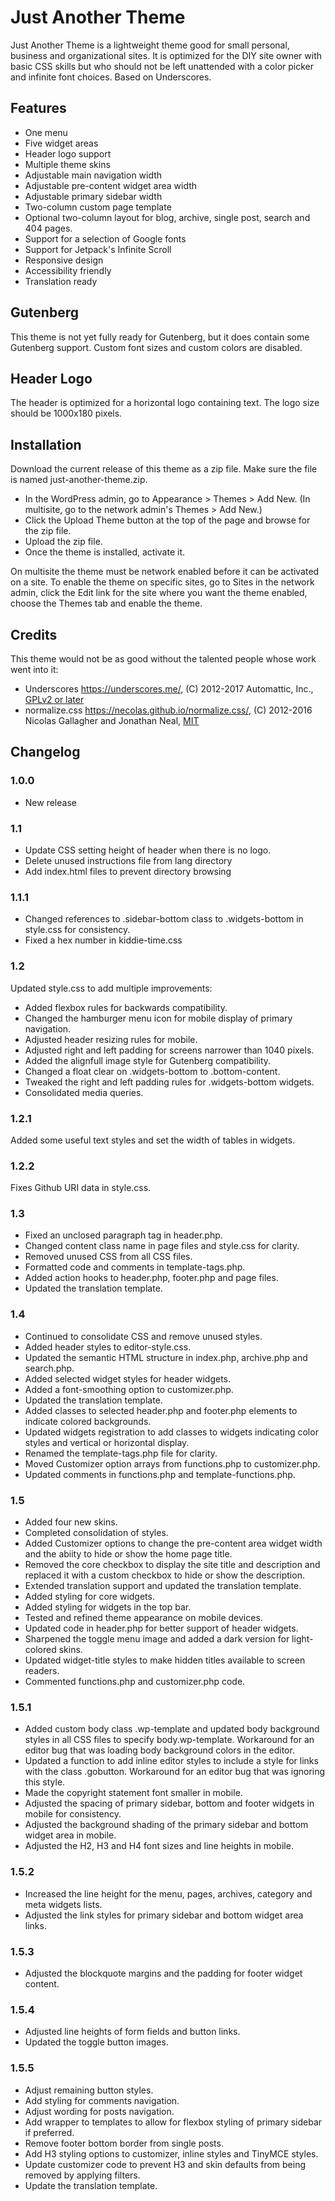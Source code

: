 # Just Another Theme

Just Another Theme is a lightweight theme good for small personal, business and organizational sites. It is optimized for the DIY site owner with basic CSS skills but who should not be left unattended with a color picker and infinite font choices. Based on Underscores.

## Features

 * One menu
 * Five widget areas
 * Header logo support
 * Multiple theme skins
 * Adjustable main navigation width
 * Adjustable pre-content widget area width
 * Adjustable primary sidebar width
 * Two-column custom page template
 * Optional two-column layout for blog, archive, single post, search and 404 pages.
 * Support for a selection of Google fonts
 * Support for Jetpack's Infinite Scroll
 * Responsive design
 * Accessibility friendly
 * Translation ready

## Gutenberg
 
This theme is not yet fully ready for Gutenberg, but it does contain some Gutenberg support. Custom font sizes and custom colors are disabled.

## Header Logo

The header is optimized for a horizontal logo containing text. The logo size should be 1000x180 pixels.

## Installation

Download the current release of this theme as a zip file. Make sure the file is named just-another-theme.zip.

* In the WordPress admin, go to Appearance > Themes > Add New. (In multisite, go to the network admin's Themes > Add New.)
* Click the Upload Theme button at the top of the page and browse for the zip file.
* Upload the zip file.
* Once the theme is installed, activate it. 

On multisite the theme must be network enabled before it can be activated on a site. To enable the theme on specific sites, go to Sites in the network admin, click the Edit link for the site where you want the theme enabled, choose the Themes tab and enable the theme.

## Credits

This theme would not be as good without the talented people whose work went into it:

* Underscores https://underscores.me/, (C) 2012-2017 Automattic, Inc., [GPLv2 or later](https://www.gnu.org/licenses/gpl-2.0.html)
* normalize.css https://necolas.github.io/normalize.css/, (C) 2012-2016 Nicolas Gallagher and Jonathan Neal, [MIT](https://opensource.org/licenses/MIT)

## Changelog

### 1.0.0

* New release

### 1.1

* Update CSS setting height of header when there is no logo.
* Delete unused instructions file from lang directory
* Add index.html files to prevent directory browsing

### 1.1.1

* Changed references to .sidebar-bottom class to .widgets-bottom in style.css for consistency.
* Fixed a hex number in kiddie-time.css

### 1.2

Updated style.css to add multiple improvements:

* Added flexbox rules for backwards compatibility.
* Changed the hamburger menu icon for mobile display of primary navigation.
* Adjusted header resizing rules for mobile.
* Adjusted right and left padding for screens narrower than 1040 pixels.
* Added the alignfull image style for Gutenberg compatibility.
* Changed a float clear on .widgets-bottom to .bottom-content.
* Tweaked the right and left padding rules for .widgets-bottom widgets.
* Consolidated media queries.

### 1.2.1

Added some useful text styles and set the width of tables in widgets.

### 1.2.2

Fixes Github URI data in style.css.

### 1.3

* Fixed an unclosed paragraph tag in header.php.
* Changed content class name in page files and style.css for clarity.
* Removed unused CSS from all CSS files.
* Formatted code and comments in template-tags.php.
* Added action hooks to header.php, footer.php and page files.
* Updated the translation template.

### 1.4

* Continued to consolidate CSS and remove unused styles.
* Added header styles to editor-style.css.
* Updated the semantic HTML structure in index.php, archive.php and search.php.
* Added selected widget styles for header widgets.
* Added a font-smoothing option to customizer.php.
* Updated the translation template.
* Added classes to selected header.php and footer.php elements to indicate colored backgrounds.
* Updated widgets registration to add classes to widgets indicating color styles and vertical or horizontal display.
* Renamed the template-tags.php file for clarity.
* Moved Customizer option arrays from functions.php to customizer.php.
* Updated comments in functions.php and template-functions.php.

### 1.5

* Added four new skins.
* Completed consolidation of styles.
* Added Customizer options to change the pre-content area widget width and the abiity to hide or show the home page title.
* Removed the core checkbox to display the site title and description and replaced it with a custom checkbox to hide or show the description.
* Extended translation support and updated the translation template.
* Added styling for core widgets.
* Added styling for widgets in the top bar.
* Tested and refined theme appearance on mobile devices.
* Updated code in header.php for better support of header widgets.
* Sharpened the toggle menu image and added a dark version for light-colored skins.
* Updated widget-title styles to make hidden titles available to screen readers.
* Commented functions.php and customizer.php code.

### 1.5.1

* Added custom body class .wp-template and updated body background styles in all CSS files to specify body.wp-template. Workaround for an editor bug that was loading body background colors in the editor.
* Updated a function to add inline editor styles to include a style for links with the class .gobutton. Workaround for an editor bug that was ignoring this style.
* Made the copyright statement font smaller in mobile.
* Adjusted the spacing of primary sidebar, bottom and footer widgets in mobile for consistency.
* Adjusted the background shading of the primary sidebar and bottom widget area in mobile.
* Adjusted the H2, H3 and H4 font sizes and line heights in mobile.

### 1.5.2

* Increased the line height for the menu, pages, archives, category and meta widgets lists.
* Adjusted the link styles for primary sidebar and bottom widget area links.

### 1.5.3

* Adjusted the blockquote margins and the padding for footer widget content.

### 1.5.4

* Adjusted line heights of form fields and button links.
* Updated the toggle button images.

### 1.5.5

* Adjust remaining button styles.
* Add styling for comments navigation.
* Adjust wording for posts navigation.
* Add wrapper to templates to allow for flexbox styling of primary sidebar if preferred.
* Remove footer bottom border from single posts.
* Add H3 styling options to customizer, inline styles and TinyMCE styles.
* Update customizer code to prevent H3 and skin defaults from being removed by applying filters.
* Update the translation template.
